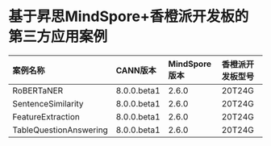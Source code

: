 # 基于昇思MindSpore+香橙派开发板的第三方应用案例

| 案例名称 | CANN版本 | MindSpore版本 | 香橙派开发板型号 |
| :----- | :----- | :----- | :----- |
| RoBERTaNER | 8.0.0.beta1 | 2.6.0 | 20T24G |
| SentenceSimilarity | 8.0.0.beta1 | 2.6.0 | 20T24G |
| FeatureExtraction | 8.0.0.beta1 | 2.6.0 | 20T24G |
| TableQuestionAnswering | 8.0.0.beta1 | 2.6.0 | 20T24G |



